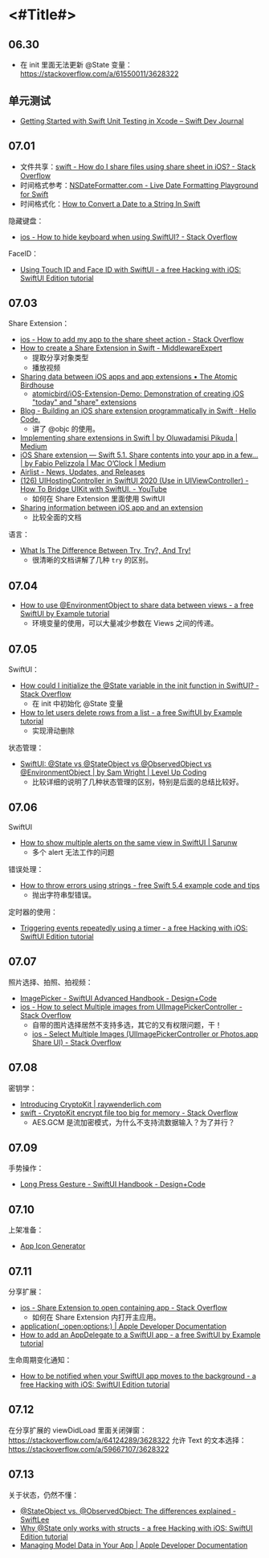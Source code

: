#  <#Title#>

## 06.30

* 在 init 里面无法更新 @State 变量：<https://stackoverflow.com/a/61550011/3628322>


## 单元测试

* [Getting Started with Swift Unit Testing in Xcode – Swift Dev Journal](https://www.swiftdevjournal.com/getting-started-with-swift-unit-testing-in-xcode/)

## 07.01

* 文件共享：[swift - How do I share files using share sheet in iOS? - Stack Overflow](https://stackoverflow.com/questions/35851118/how-do-i-share-files-using-share-sheet-in-ios)
* 时间格式参考：[NSDateFormatter.com - Live Date Formatting Playground for Swift](https://nsdateformatter.com/#reference)
* 时间格式化：[How to Convert a Date to a String In Swift](https://cocoacasts.com/swift-fundamentals-how-to-convert-a-date-to-a-string-in-swift)

隐藏键盘：

* [ios - How to hide keyboard when using SwiftUI? - Stack Overflow](https://stackoverflow.com/a/56496669/3628322)

FaceID：

* [Using Touch ID and Face ID with SwiftUI - a free Hacking with iOS: SwiftUI Edition tutorial](https://www.hackingwithswift.com/books/ios-swiftui/using-touch-id-and-face-id-with-swiftui)


## 07.03

Share Extension：

* [ios - How to add my app to the share sheet action - Stack Overflow](https://stackoverflow.com/a/46882011/3628322)
* [How to create a Share Extension in Swift - MiddlewareExpert](https://middlewareworld.org/2021/05/07/how-to-create-a-share-extension-in-swift/)
  * 提取分享对象类型
  * 播放视频
* [Sharing data between iOS apps and app extensions • The Atomic Birdhouse](https://www.atomicbird.com/blog/sharing-with-app-extensions/)
  * [atomicbird/iOS-Extension-Demo: Demonstration of creating iOS "today" and "share" extensions](https://github.com/atomicbird/iOS-Extension-Demo)
* [Blog - Building an iOS share extension programmatically in Swift · Hello Code.](https://blog.hellocode.co/post/share-extension/)
  * 讲了 @objc 的使用。
* [Implementing share extensions in Swift | by Oluwadamisi Pikuda | Medium](https://medium.com/@damisipikuda/how-to-receive-a-shared-content-in-an-ios-application-4d5964229701)
* [iOS Share extension — Swift 5.1. Share contents into your app in a few… | by Fabio Pelizzola | Mac O’Clock | Medium](https://medium.com/macoclock/ios-share-extension-swift-5-1-1606263746b)
* [Airlist - News, Updates, and Releases](https://airlist.app/blog/swiftui-share-extension)
* [(126) UIHostingController in SwiftUI 2020 (Use in UIViewController) - How To Bridge UIKit with SwiftUI. - YouTube](https://www.youtube.com/watch?v=z_9EOGDw5uk)
  * 如何在 Share Extension 里面使用 SwiftUI
* [Sharing information between iOS app and an extension](https://rderik.com/blog/sharing-information-between-ios-app-and-an-extension/)
  * 比较全面的文档

语言：

* [What Is The Difference Between Try, Try?, And Try!](https://cocoacasts.com/what-is-the-difference-between-try-try-and-try)
  * 很清晰的文档讲解了几种 `try` 的区别。

## 07.04

* [How to use @EnvironmentObject to share data between views - a free SwiftUI by Example tutorial](https://www.hackingwithswift.com/quick-start/swiftui/how-to-use-environmentobject-to-share-data-between-views)
  * 环境变量的使用，可以大量减少参数在 Views 之间的传递。

## 07.05

SwiftUI：

* [How could I initialize the @State variable in the init function in SwiftUI? - Stack Overflow](https://stackoverflow.com/a/60028709/3628322)
  * 在 init 中初始化 @State 变量
* [How to let users delete rows from a list - a free SwiftUI by Example tutorial](https://www.hackingwithswift.com/quick-start/swiftui/how-to-let-users-delete-rows-from-a-list)
  * 实现滑动删除


状态管理：

* [SwiftUI: @State vs @StateObject vs @ObservedObject vs @EnvironmentObject | by Sam Wright | Level Up Coding](https://levelup.gitconnected.com/state-vs-stateobject-vs-observedobject-vs-environmentobject-in-swiftui-81e2913d63f9)
  * 比较详细的说明了几种状态管理的区别，特别是后面的总结比较好。

## 07.06

SwiftUI

* [How to show multiple alerts on the same view in SwiftUI | Sarunw](https://sarunw.com/posts/how-to-show-multiple-alerts-on-the-same-view-in-swiftui/)
  * 多个 alert 无法工作的问题

错误处理：

* [How to throw errors using strings - free Swift 5.4 example code and tips](https://www.hackingwithswift.com/example-code/language/how-to-throw-errors-using-strings)
  * 抛出字符串型错误。


定时器的使用：

* [Triggering events repeatedly using a timer - a free Hacking with iOS: SwiftUI Edition tutorial](https://www.hackingwithswift.com/books/ios-swiftui/triggering-events-repeatedly-using-a-timer)


## 07.07

照片选择、拍照、拍视频：

* [ImagePicker - SwiftUI Advanced Handbook - Design+Code](https://designcode.io/swiftui-advanced-handbook-imagepicker)
* [ios - How to select Multiple images from UIImagePickerController - Stack Overflow](https://stackoverflow.com/questions/20756899/how-to-select-multiple-images-from-uiimagepickercontroller)
  * 自带的图片选择居然不支持多选，其它的又有权限问题，干！
  * [ios - Select Multiple Images (UIImagePickerController or Photos.app Share UI) - Stack Overflow](https://stackoverflow.com/a/64706937/3628322)

## 07.08

密钥学：

* [Introducing CryptoKit | raywenderlich.com](https://www.raywenderlich.com/10846296-introducing-cryptokit)
* [swift - CryptoKit encrypt file too big for memory - Stack Overflow](https://stackoverflow.com/q/60607679/3628322)
  * AES.GCM 是流加密模式，为什么不支持流数据输入？为了并行？

## 07.09

手势操作：

* [Long Press Gesture - SwiftUI Handbook - Design+Code](https://designcode.io/swiftui-handbook-long-press)

## 07.10

上架准备：

* [App Icon Generator](https://appicon.co)

## 07.11

分享扩展：

* [ios - Share Extension to open containing app - Stack Overflow](https://stackoverflow.com/a/44499222/3628322)
  * 如何在 Share Extension 内打开主应用。
* [application\(\_:open:options:\) | Apple Developer Documentation](https://developer.apple.com/documentation/uikit/uiapplicationdelegate/1623112-application)
* [How to add an AppDelegate to a SwiftUI app - a free SwiftUI by Example tutorial](https://www.hackingwithswift.com/quick-start/swiftui/how-to-add-an-appdelegate-to-a-swiftui-app)

生命周期变化通知：

* [How to be notified when your SwiftUI app moves to the background - a free Hacking with iOS: SwiftUI Edition tutorial](https://www.hackingwithswift.com/books/ios-swiftui/how-to-be-notified-when-your-swiftui-app-moves-to-the-background)

## 07.12

在分享扩展的 viewDidLoad 里面关闭弹窗：<https://stackoverflow.com/a/64124289/3628322>
允许 Text 的文本选择：<https://stackoverflow.com/a/59667107/3628322>

## 07.13

关于状态，仍然不懂：

* [@StateObject vs. @ObservedObject: The differences explained - SwiftLee](https://www.avanderlee.com/swiftui/stateobject-observedobject-differences/)
* [Why @State only works with structs - a free Hacking with iOS: SwiftUI Edition tutorial](https://www.hackingwithswift.com/books/ios-swiftui/why-state-only-works-with-structs)
* [Managing Model Data in Your App | Apple Developer Documentation](https://developer.apple.com/documentation/swiftui/managing-model-data-in-your-app)

